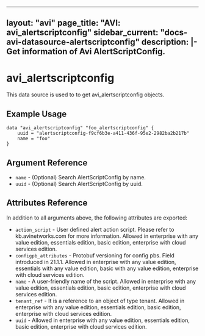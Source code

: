 <!--
    Copyright 2021 VMware, Inc.
    SPDX-License-Identifier: Mozilla Public License 2.0
-->
---
layout: "avi"
page_title: "AVI: avi_alertscriptconfig"
sidebar_current: "docs-avi-datasource-alertscriptconfig"
description: |-
  Get information of Avi AlertScriptConfig.
---

# avi_alertscriptconfig

This data source is used to to get avi_alertscriptconfig objects.

## Example Usage

```hcl
data "avi_alertscriptconfig" "foo_alertscriptconfig" {
    uuid = "alertscriptconfig-f9cf6b3e-a411-436f-95e2-2982ba2b217b"
    name = "foo"
}
```

## Argument Reference

* `name` - (Optional) Search AlertScriptConfig by name.
* `uuid` - (Optional) Search AlertScriptConfig by uuid.

## Attributes Reference

In addition to all arguments above, the following attributes are exported:

* `action_script` - User defined alert action script. Please refer to kb.avinetworks.com for more information. Allowed in enterprise with any value edition, essentials edition, basic edition, enterprise with cloud services edition.
* `configpb_attributes` - Protobuf versioning for config pbs. Field introduced in 21.1.1. Allowed in enterprise with any value edition, essentials with any value edition, basic with any value edition, enterprise with cloud services edition.
* `name` - A user-friendly name of the script. Allowed in enterprise with any value edition, essentials edition, basic edition, enterprise with cloud services edition.
* `tenant_ref` - It is a reference to an object of type tenant. Allowed in enterprise with any value edition, essentials edition, basic edition, enterprise with cloud services edition.
* `uuid` - Allowed in enterprise with any value edition, essentials edition, basic edition, enterprise with cloud services edition.

